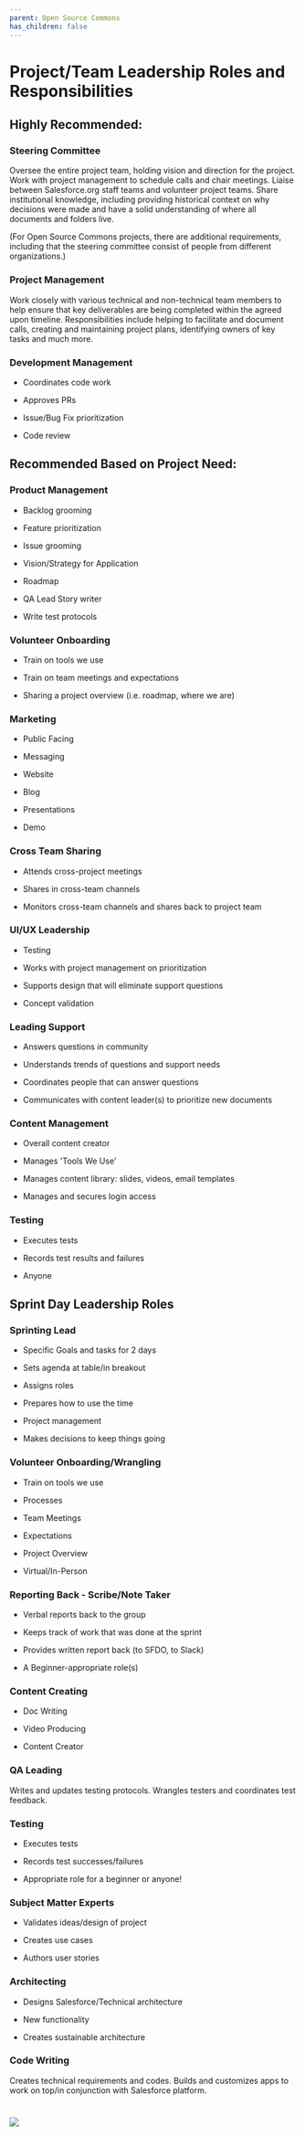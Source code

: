 ```yaml
---
parent: Open Source Commons
has_children: false
---
```


# Project/Team Leadership Roles and Responsibilities

## Highly Recommended:

### Steering Committee

Oversee the entire project team, holding vision and direction for the project. Work with project management to schedule calls and chair meetings. Liaise between Salesforce.org staff teams and volunteer project teams. Share institutional knowledge, including providing historical context on why decisions were made and have a solid understanding of where all documents and folders live.  

(For Open Source Commons projects, there are additional requirements, including that the steering committee consist of people from different organizations.)

### Project Management  

Work closely with various technical and non-technical team members to help ensure that key deliverables are being completed within the agreed upon timeline. Responsibilities include helping to facilitate and document calls, creating and maintaining project plans, identifying owners of key tasks and much more.

### Development Management

-   Coordinates code work

-   Approves PRs

-   Issue/Bug Fix prioritization

-   Code review

## Recommended Based on Project Need:

### Product Management

-   Backlog grooming

-   Feature prioritization

-   Issue grooming

-   Vision/Strategy for Application

-   Roadmap

-   QA Lead Story writer

-   Write test protocols

### Volunteer Onboarding 

-   Train on tools we use

-   Train on team meetings and expectations 

-   Sharing a project overview (i.e. roadmap, where we are)

### Marketing

-   Public Facing

-   Messaging

-   Website

-   Blog

-   Presentations

-   Demo

### Cross Team Sharing

-   Attends cross-project meetings

-   Shares in cross-team channels

-   Monitors cross-team channels and shares back to project team

### UI/UX Leadership

-   Testing

-   Works with project management on prioritization

-   Supports design that will eliminate support questions

-   Concept validation

### Leading Support

-   Answers questions in community

-   Understands trends of questions and support needs

-   Coordinates people that can answer questions

-   Communicates with content leader(s) to prioritize new documents

### Content Management

-   Overall content creator

-   Manages 'Tools We Use'

-   Manages content library: slides, videos, email templates

-   Manages and secures login access

### Testing

-   Executes tests

-   Records test results and failures

-   Anyone

## Sprint Day Leadership Roles

### Sprinting Lead

-   Specific Goals and tasks for 2 days

-   Sets agenda at table/in breakout

-   Assigns roles

-   Prepares how to use the time

-   Project management

-   Makes decisions to keep things going

### Volunteer Onboarding/Wrangling

-   Train on tools we use

-   Processes

-   Team Meetings

-   Expectations

-   Project Overview

-   Virtual/In-Person

### Reporting Back - Scribe/Note Taker

-   Verbal reports back to the group

-   Keeps track of work that was done at the sprint

-   Provides written report back (to SFDO, to Slack)

-   A Beginner-appropriate role(s)

### Content Creating

-   Doc Writing

-   Video Producing

-   Content Creator

### QA Leading

Writes and updates testing protocols. Wrangles testers and coordinates test feedback.

### Testing

-   Executes tests

-   Records test successes/failures

-   Appropriate role for a beginner or anyone!

### Subject Matter Experts

-   Validates ideas/design of project

-   Creates use cases

-   Authors user stories

### Architecting

-   Designs Salesforce/Technical architecture

-   New functionality

-   Creates sustainable architecture

### Code Writing

Creates technical requirements and codes. Builds and customizes apps to work on top/in conjunction with Salesforce platform.

![](https://lh5.googleusercontent.com/IPubivVSv16IeS4j0nekVsa3-73g4PsZH3NP0u5EY-3rPzdFdYsW0UZF07yxlYh8S2bDPLZBcqkU-FiS06LGi3P7ZuP2oEtK9EnyQzWJ0zGm-ii-cg6Vbdtsgnx1bhNY0SbzKGFMgaJO9prW_kqV0wY)
==============================================================================================================================================================================================
